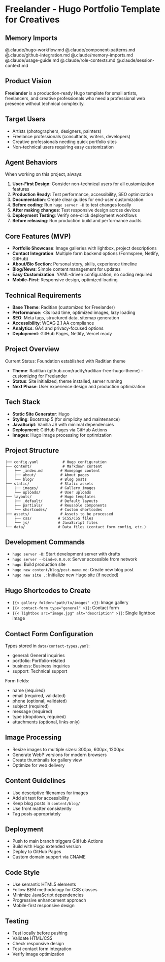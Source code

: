 # Freelander - Hugo Portfolio Template for Creatives

## Memory Imports
@.claude/hugo-workflow.md
@.claude/component-patterns.md
@.claude/github-integration.md
@.claude/memory-imports.md
@.claude/usage-guide.md
@.claude/role-contexts.md
@.claude/session-context.md

## Product Vision
**Freelander** is a production-ready Hugo template for small artists, freelancers, and creative professionals who need a professional web presence without technical complexity.

## Target Users
- Artists (photographers, designers, painters)
- Freelance professionals (consultants, writers, developers)
- Creative professionals needing quick portfolio sites
- Non-technical users requiring easy customization

## Agent Behaviors
When working on this project, always:

1. **User-First Design**: Consider non-technical users for all customization features
2. **Production Ready**: Test performance, accessibility, SEO optimization
3. **Documentation**: Create clear guides for end-user customization
4. **Before coding**: Run `hugo server -D` to test changes locally
5. **After making changes**: Test responsive design across devices
6. **Deployment Testing**: Verify one-click deployment workflows
7. **Before releasing**: Run production build and performance audits

## Core Features (MVP)
- **Portfolio Showcase**: Image galleries with lightbox, project descriptions
- **Contact Integration**: Multiple form backend options (Formspree, Netlify, GitHub)
- **About/Bio Section**: Personal story, skills, experience timeline
- **Blog/News**: Simple content management for updates
- **Easy Customization**: YAML-driven configuration, no coding required
- **Mobile-First**: Responsive design, optimized loading

## Technical Requirements
- **Base Theme**: Raditian (customized for Freelander)
- **Performance**: <3s load time, optimized images, lazy loading
- **SEO**: Meta tags, structured data, sitemap generation
- **Accessibility**: WCAG 2.1 AA compliance
- **Analytics**: GA4 and privacy-focused options
- **Deployment**: GitHub Pages, Netlify, Vercel ready

## Project Overview
Current Status: Foundation established with Raditian theme
- **Theme**: Raditian (github.com/radity/raditian-free-hugo-theme) - customizing for Freelander
- **Status**: Site initialized, theme installed, server running
- **Next Phase**: User experience design and production optimization

## Tech Stack
- **Static Site Generator**: Hugo
- **Styling**: Bootstrap 5 (for simplicity and maintenance)
- **JavaScript**: Vanilla JS with minimal dependencies
- **Deployment**: GitHub Pages via GitHub Actions
- **Images**: Hugo image processing for optimization

## Project Structure
```
├── config.yaml           # Hugo configuration
├── content/              # Markdown content
│   ├── _index.md        # Homepage content
│   ├── about/           # About pages
│   └── blog/            # Blog posts
├── static/              # Static assets
│   ├── images/          # Gallery images
│   └── uploads/         # User uploads
├── layouts/             # Hugo templates
│   ├── _default/        # Default layouts
│   ├── partials/        # Reusable components
│   └── shortcodes/      # Custom shortcodes
├── assets/              # Assets to be processed
│   ├── css/            # SCSS/CSS files
│   └── js/             # JavaScript files
└── data/               # Data files (contact form config, etc.)
```

## Development Commands
- `hugo server -D`: Start development server with drafts
- `hugo server --bind=0.0.0.0`: Server accessible from network
- `hugo`: Build production site
- `hugo new content/blog/post-name.md`: Create new blog post
- `hugo new site .`: Initialize new Hugo site (if needed)

## Hugo Shortcodes to Create
- `{{< gallery folder="path/to/images" >}}`: Image gallery
- `{{< contact-form type="general" >}}`: Contact form
- `{{< lightbox src="image.jpg" alt="description" >}}`: Single lightbox image

## Contact Form Configuration
Types stored in `data/contact-types.yaml`:
- general: General inquiries
- portfolio: Portfolio-related
- business: Business inquiries
- support: Technical support

Form fields:
- name (required)
- email (required, validated)
- phone (optional, validated)
- subject (required)
- message (required)
- type (dropdown, required)
- attachments (optional, links only)

## Image Processing
- Resize images to multiple sizes: 300px, 600px, 1200px
- Generate WebP versions for modern browsers
- Create thumbnails for gallery view
- Optimize for web delivery

## Content Guidelines
- Use descriptive filenames for images
- Add alt text for accessibility
- Keep blog posts in `content/blog/`
- Use front matter consistently
- Tag posts appropriately

## Deployment
- Push to main branch triggers GitHub Actions
- Build with Hugo extended version
- Deploy to GitHub Pages
- Custom domain support via CNAME

## Code Style
- Use semantic HTML5 elements
- Follow BEM methodology for CSS classes
- Minimize JavaScript dependencies
- Progressive enhancement approach
- Mobile-first responsive design

## Testing
- Test locally before pushing
- Validate HTML/CSS
- Check responsive design
- Test contact form integration
- Verify image optimization